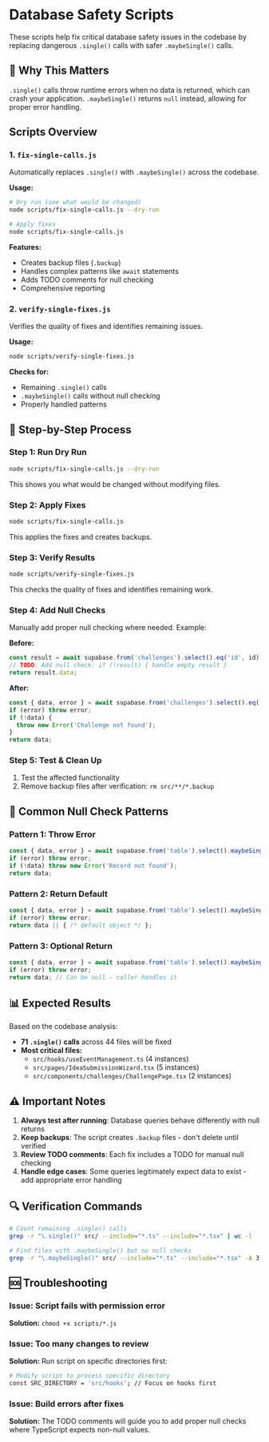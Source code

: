 # Database Safety Scripts

These scripts help fix critical database safety issues in the codebase by replacing dangerous `.single()` calls with safer `.maybeSingle()` calls.

## 🚨 Why This Matters

`.single()` calls throw runtime errors when no data is returned, which can crash your application. `.maybeSingle()` returns `null` instead, allowing for proper error handling.

## Scripts Overview

### 1. `fix-single-calls.js`
Automatically replaces `.single()` with `.maybeSingle()` across the codebase.

**Usage:**
```bash
# Dry run (see what would be changed)
node scripts/fix-single-calls.js --dry-run

# Apply fixes
node scripts/fix-single-calls.js
```

**Features:**
- Creates backup files (`.backup`)
- Handles complex patterns like `await` statements
- Adds TODO comments for null checking
- Comprehensive reporting

### 2. `verify-single-fixes.js`
Verifies the quality of fixes and identifies remaining issues.

**Usage:**
```bash
node scripts/verify-single-fixes.js
```

**Checks for:**
- Remaining `.single()` calls
- `.maybeSingle()` calls without null checking
- Properly handled patterns

## 🔧 Step-by-Step Process

### Step 1: Run Dry Run
```bash
node scripts/fix-single-calls.js --dry-run
```
This shows you what would be changed without modifying files.

### Step 2: Apply Fixes
```bash
node scripts/fix-single-calls.js
```
This applies the fixes and creates backups.

### Step 3: Verify Results
```bash
node scripts/verify-single-fixes.js
```
This checks the quality of fixes and identifies remaining work.

### Step 4: Add Null Checks
Manually add proper null checking where needed. Example:

**Before:**
```typescript
const result = await supabase.from('challenges').select().eq('id', id).maybeSingle();
// TODO: Add null check: if (!result) { handle empty result }
return result.data;
```

**After:**
```typescript
const { data, error } = await supabase.from('challenges').select().eq('id', id).maybeSingle();
if (error) throw error;
if (!data) {
  throw new Error('Challenge not found');
}
return data;
```

### Step 5: Test & Clean Up
1. Test the affected functionality
2. Remove backup files after verification: `rm src/**/*.backup`

## 🎯 Common Null Check Patterns

### Pattern 1: Throw Error
```typescript
const { data, error } = await supabase.from('table').select().maybeSingle();
if (error) throw error;
if (!data) throw new Error('Record not found');
return data;
```

### Pattern 2: Return Default
```typescript
const { data, error } = await supabase.from('table').select().maybeSingle();
if (error) throw error;
return data || { /* default object */ };
```

### Pattern 3: Optional Return
```typescript
const { data, error } = await supabase.from('table').select().maybeSingle();
if (error) throw error;
return data; // Can be null - caller handles it
```

## 📊 Expected Results

Based on the codebase analysis:
- **71 `.single()` calls** across 44 files will be fixed
- **Most critical files:**
  - `src/hooks/useEventManagement.ts` (4 instances)
  - `src/pages/IdeaSubmissionWizard.tsx` (5 instances)
  - `src/components/challenges/ChallengePage.tsx` (2 instances)

## ⚠️ Important Notes

1. **Always test after running**: Database queries behave differently with null returns
2. **Keep backups**: The script creates `.backup` files - don't delete until verified
3. **Review TODO comments**: Each fix includes a TODO for manual null checking
4. **Handle edge cases**: Some queries legitimately expect data to exist - add appropriate error handling

## 🔍 Verification Commands

```bash
# Count remaining .single() calls
grep -r "\.single()" src/ --include="*.ts" --include="*.tsx" | wc -l

# Find files with .maybeSingle() but no null checks
grep -r "\.maybeSingle()" src/ --include="*.ts" --include="*.tsx" -A 3 | grep -v "if.*!"
```

## 🆘 Troubleshooting

### Issue: Script fails with permission error
**Solution:** `chmod +x scripts/*.js`

### Issue: Too many changes to review
**Solution:** Run script on specific directories first:
```bash
# Modify script to process specific directory
const SRC_DIRECTORY = 'src/hooks'; // Focus on hooks first
```

### Issue: Build errors after fixes
**Solution:** The TODO comments will guide you to add proper null checks where TypeScript expects non-null values.
